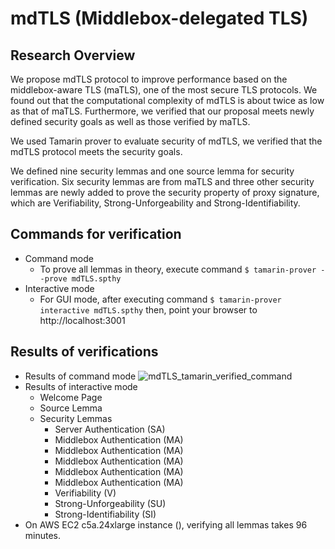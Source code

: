 # mdTLS (Middlebox-delegated TLS)
## Research Overview
We propose mdTLS protocol to improve performance based on the middlebox-aware TLS (maTLS), one of the most secure TLS protocols. We found
out that the computational complexity of mdTLS is about twice as low as that of maTLS. 
Furthermore, we verified that our proposal meets newly defined security goals as well as those verified by maTLS.

We used Tamarin prover to evaluate security of mdTLS, we verified that the mdTLS protocol meets the security goals.

We defined nine security lemmas and one source lemma for security verification.
Six security lemmas are from maTLS and three other security lemmas are newly added to prove the security property of proxy signature, which are Verifiability, Strong-Unforgeability and Strong-Identifiability.



## Commands for verification
- Command mode
  - To prove all lemmas in theory, execute command `$ tamarin-prover --prove mdTLS.spthy`
- Interactive mode
  - For GUI mode, after executing command `$ tamarin-prover interactive mdTLS.spthy`  then, point your browser to http://localhost:3001

## Results of verifications
- Results of command mode
![mdTLS_tamarin_verified_command](https://github.com/thyun1121/mdTLS/assets/18222806/2483cdb3-01aa-4cb2-89e0-967197897642)
- Results of interactive mode
  - Welcome Page
  - Source Lemma
  - Security Lemmas
    - Server Authentication (SA)
    - Middlebox Authentication (MA)
    - Middlebox Authentication (MA)
    - Middlebox Authentication (MA)
    - Middlebox Authentication (MA)
    - Middlebox Authentication (MA)
    - Verifiability (V)
    - Strong-Unforgeability (SU)
    - Strong-Identifiability (SI)
- On AWS EC2 c5a.24xlarge instance (), verifying all lemmas takes 96 minutes.

